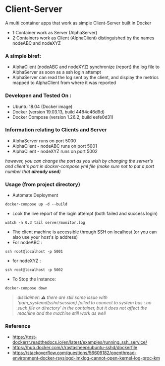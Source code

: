 # Client-Server
A multi container apps that work as simple Client-Server built in Docker
- 1 Container work as Server (AlphaServer)
- 2 Containers work as Client (AlphaClient) distinguished by the names nodeABC and nodeXYZ

### A simple biref:
- AlphaClient (nodeABC and nodeXYZ) synchronize (report) the log file to AlphaServer as soon as a ssh login attempt
- AlphaServer can read the log sent by the client, and display the metrics mapped to AlphaClient from where it was reported

### Developen and Tested On :
- Ubuntu 18.04 (Docker image)
- Docker (version 19.03.13, build 4484c46d9d)
- Docker Compose (version 1.26.2, build eefe0d31)

### Information relating to Clients and Server
- AlphaServer runs on port 5000
- AlphaClient - nodeABC runs on port 5001
- AlphaClient - nodeXYZ runs on port 5002

*however, you can change the port as you wish by changing the server's and client's port in docker-compose.yml file (make sure not to put a port number that **already used**)*

### Usage (from project directory)
- Automate Deployment
```
docker-compose up -d --build
```
- Look the live report of the login attempt (both failed and success login)
```
watch -n 0.3 tail server/monitor.log
```
- The client machine is accessible through SSH on localhost (or you can also use your host's ip address)
- For nodeABC :
```
ssh root@localhost -p 5001
```
- for nodeXYZ :
```
ssh root@localhost -p 5002
```
- To Stop the Instance:
```
docker-compose down
```

> *disclaimer: :warning: there are still some issue with 'pam_systemd(sshd:session) failed to connect to system bus : no such file or directory' in the container, but it does not affect the machine and the machine still work as well*

### Reference
- https://test-dockerrr.readthedocs.io/en/latest/examples/running_ssh_service/
- https://hub.docker.com/r/rastasheep/ubuntu-sshd/dockerfile
- https://stackoverflow.com/questions/56609182/openthread-environment-docker-rsyslogd-imklog-cannot-open-kernel-log-proc-km

